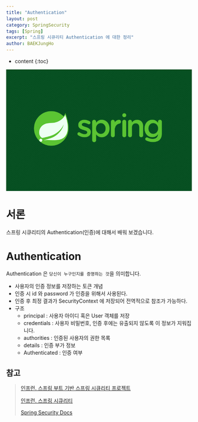 ```yaml
---
title: "Authentication"
layout: post
category: SpringSecurity
tags: [Spring]
excerpt: "스프링 시큐리티 Authentication 에 대한 정리"
author: BAEKJungHo
---
```


* content
{:toc}

![logo](/images/posts/logo/SPRING.jpg)

# 서론

스프링 시큐리티의 Authentication(인증)에 대해서 배워 보겠습니다.

# Authentication

Authentication 은 `당신이 누구인지를 증명하는 것`을 의미합니다. 

- 사용자의 인증 정보를 저장하는 토큰 개념
- 인증 시 id 와 password 가 인증을 위해서 사용된다.
- 인증 후 최정 결과가 SecurityContext 에 저장되어 전역적으로 참조가 가능하다.
- 구조
    - principal : 사용자 아이디 혹은 User 객체를 저장
    - credentials : 사용자 비밀번호, 인증 후에는 유출되지 않도록 이 정보가 지워집니다.
    - authorities : 인증된 사용자의 권한 목록
    - details : 인증 부가 정보
    - Authenticated : 인증 여부

## 참고

> [인프런. 스프링 부트 기반 스프링 시큐리티 프로젝트](#)
>
> [인프런. 스프링 시큐리티](#)
>
> [Spring Security Docs](https://docs.spring.io/spring-security/site/docs/current/reference/html5/#servlet-authentication-form)